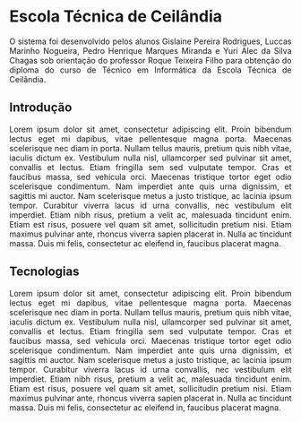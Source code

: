 #   Escola Técnica de Ceilândia
<p align="justify">
O sistema foi desenvolvido pelos alunos Gislaine Pereira Rodrigues, Luccas Marinho Nogueira, Pedro Henrique Marques Miranda e Yuri Alec da Silva Chagas sob orientação do professor Roque Teixeira Filho para obtenção do diploma do curso de Técnico em Informática da Escola Técnica de Ceilândia.
</p>

##  Introdução
<p align="justify">
Lorem ipsum dolor sit amet, consectetur adipiscing elit. Proin bibendum lectus eget mi dapibus, vitae pellentesque magna porta. Maecenas scelerisque nec diam in porta. Nullam tellus mauris, pretium quis nibh vitae, iaculis dictum ex. Vestibulum nulla nisl, ullamcorper sed pulvinar sit amet, convallis et lectus. Etiam fringilla sem sed vulputate tempor. Cras et faucibus massa, sed vehicula orci. Maecenas tristique tortor eget odio scelerisque condimentum. Nam imperdiet ante quis urna dignissim, et sagittis mi auctor. Nam scelerisque metus a justo tristique, ac lacinia ipsum tempor. Curabitur viverra lacus id urna convallis, nec vestibulum elit imperdiet. Etiam nibh risus, pretium a velit ac, malesuada tincidunt enim. Etiam est risus, posuere vel quam sit amet, sollicitudin pretium nisi. Etiam maximus pulvinar ante, rhoncus viverra sapien placerat in. Nulla ac tincidunt massa. Duis mi felis, consectetur ac eleifend in, faucibus placerat magna.
</p>

## Tecnologias
<p align="justify">
Lorem ipsum dolor sit amet, consectetur adipiscing elit. Proin bibendum lectus eget mi dapibus, vitae pellentesque magna porta. Maecenas scelerisque nec diam in porta. Nullam tellus mauris, pretium quis nibh vitae, iaculis dictum ex. Vestibulum nulla nisl, ullamcorper sed pulvinar sit amet, convallis et lectus. Etiam fringilla sem sed vulputate tempor. Cras et faucibus massa, sed vehicula orci. Maecenas tristique tortor eget odio scelerisque condimentum. Nam imperdiet ante quis urna dignissim, et sagittis mi auctor. Nam scelerisque metus a justo tristique, ac lacinia ipsum tempor. Curabitur viverra lacus id urna convallis, nec vestibulum elit imperdiet. Etiam nibh risus, pretium a velit ac, malesuada tincidunt enim. Etiam est risus, posuere vel quam sit amet, sollicitudin pretium nisi. Etiam maximus pulvinar ante, rhoncus viverra sapien placerat in. Nulla ac tincidunt massa. Duis mi felis, consectetur ac eleifend in, faucibus placerat magna.
</p>